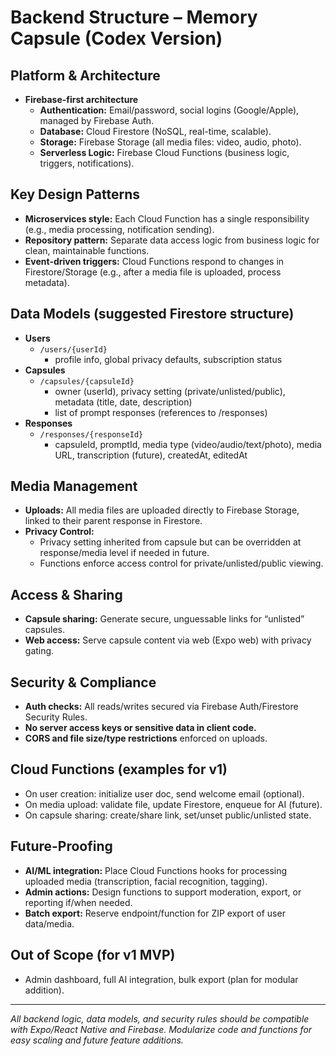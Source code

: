 # Backend Structure – Memory Capsule (Codex Version)

## Platform & Architecture
- **Firebase-first architecture**
  - **Authentication:** Email/password, social logins (Google/Apple), managed by Firebase Auth.
  - **Database:** Cloud Firestore (NoSQL, real-time, scalable).
  - **Storage:** Firebase Storage (all media files: video, audio, photo).
  - **Serverless Logic:** Firebase Cloud Functions (business logic, triggers, notifications).

## Key Design Patterns
- **Microservices style:** Each Cloud Function has a single responsibility (e.g., media processing, notification sending).
- **Repository pattern:** Separate data access logic from business logic for clean, maintainable functions.
- **Event-driven triggers:** Cloud Functions respond to changes in Firestore/Storage (e.g., after a media file is uploaded, process metadata).

## Data Models (suggested Firestore structure)
- **Users**
  - `/users/{userId}`
    - profile info, global privacy defaults, subscription status
- **Capsules**
  - `/capsules/{capsuleId}`
    - owner (userId), privacy setting (private/unlisted/public), metadata (title, date, description)
    - list of prompt responses (references to /responses)
- **Responses**
  - `/responses/{responseId}`
    - capsuleId, promptId, media type (video/audio/text/photo), media URL, transcription (future), createdAt, editedAt

## Media Management
- **Uploads:** All media files are uploaded directly to Firebase Storage, linked to their parent response in Firestore.
- **Privacy Control:** 
  - Privacy setting inherited from capsule but can be overridden at response/media level if needed in future.
  - Functions enforce access control for private/unlisted/public viewing.

## Access & Sharing
- **Capsule sharing:** Generate secure, unguessable links for “unlisted” capsules.
- **Web access:** Serve capsule content via web (Expo web) with privacy gating.

## Security & Compliance
- **Auth checks:** All reads/writes secured via Firebase Auth/Firestore Security Rules.
- **No server access keys or sensitive data in client code.**
- **CORS and file size/type restrictions** enforced on uploads.

## Cloud Functions (examples for v1)
- On user creation: initialize user doc, send welcome email (optional).
- On media upload: validate file, update Firestore, enqueue for AI (future).
- On capsule sharing: create/share link, set/unset public/unlisted state.

## Future-Proofing
- **AI/ML integration:** Place Cloud Functions hooks for processing uploaded media (transcription, facial recognition, tagging).
- **Admin actions:** Design functions to support moderation, export, or reporting if/when needed.
- **Batch export:** Reserve endpoint/function for ZIP export of user data/media.

## Out of Scope (for v1 MVP)
- Admin dashboard, full AI integration, bulk export (plan for modular addition).

---

*All backend logic, data models, and security rules should be compatible with Expo/React Native and Firebase. Modularize code and functions for easy scaling and future feature additions.*
